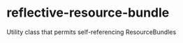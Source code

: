 reflective-resource-bundle
==========================

Utility class that permits self-referencing ResourceBundles
